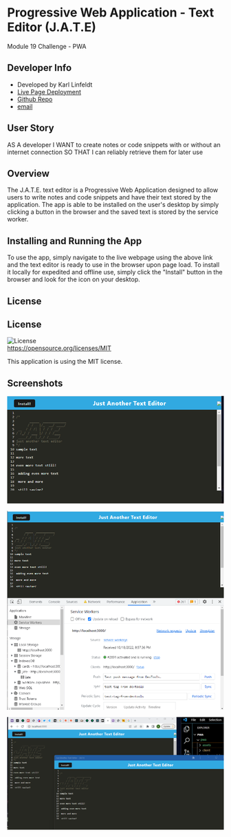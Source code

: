 # Progressive Web Application - Text Editor (J.A.T.E)  
Module 19 Challenge - PWA  

## Developer Info  
- Developed by Karl Linfeldt 
- [Live Page Deployment](https://frozen-hamlet-33467.herokuapp.com/)
- [Github Repo](https://github.com/KarlOL82/pwa)  
- [email](klinfeldt@gmail.com)  

## User Story  
AS A developer
I WANT to create notes or code snippets with or without an internet connection
SO THAT I can reliably retrieve them for later use  

## Overview  
The J.A.T.E. text editor is a Progressive Web Application designed to allow users to write notes and code snippets and have their text stored by the application. The app is able to be installed on the user's desktop by simply clicking a button in the browser and the saved text is stored by the service worker.  

## Installing and Running the App  
To use the app, simply navigate to the live webpage using the above link and the text editor is ready to use in the browser upon page load. To install it locally for expedited and offline use, simply click the "Install" button in the browser and look for the icon on your desktop.  

## License  
## License
  ![License](https://img.shields.io/badge/license-MIT-green.svg)  
  https://opensource.org/licenses/MIT  

  This application is using the MIT license.  

## Screenshots  

![Homepage not logged in](./assets/image1.png "Image with the JATE logo and some sample text.")  

![Login Page](./assets/image2.png "Image showing the service worker in the console.")  

![Dashboard while logged in](./assets/image3.png "Image showing the installed application on top of the browser version.")  


